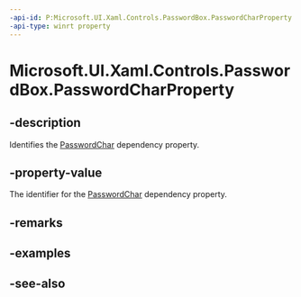 ```yaml
---
-api-id: P:Microsoft.UI.Xaml.Controls.PasswordBox.PasswordCharProperty
-api-type: winrt property
---
```


<!-- Property syntax
public Windows.UI.Xaml.DependencyProperty PasswordCharProperty { get; }
-->

# Microsoft.UI.Xaml.Controls.PasswordBox.PasswordCharProperty

## -description
Identifies the [PasswordChar](passwordbox_passwordchar.md) dependency property.

## -property-value
The identifier for the [PasswordChar](passwordbox_passwordchar.md) dependency property.

## -remarks

## -examples

## -see-also
